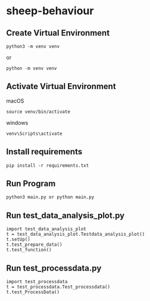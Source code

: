 # sheep-behaviour

## Create Virtual Environment

```
python3 -m venv venv
```

or

```
python -m venv venv
```

## Activate Virtual Environment

macOS

```
source venv/bin/activate
```

windows

```
venv\Scripts\activate
```

## Install requirements

```
pip install -r requirements.txt
```

## Run Program

```
python3 main.py or python main.py
```

## Run test_data_analysis_plot.py

```
import test_data_analysis_plot
t = test_data_analysis_plot.Testdata_analysis_plot()
t.setUp()
t.test_prepare_data()
t.test_function()
```

## Run test_processdata.py

```
import test_processdata
t = test_processdata.Test_processdata()
t.test_ProcessData()
```
